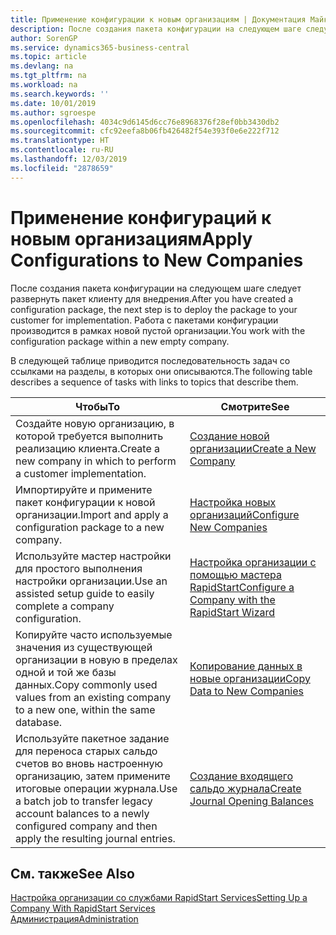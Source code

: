 ```yaml
---
title: Применение конфигурации к новым организациям | Документация Майкрософт
description: После создания пакета конфигурации на следующем шаге следует развернуть пакет клиенту для внедрения. Конфигурация используется для новой пустой организации.
author: SorenGP
ms.service: dynamics365-business-central
ms.topic: article
ms.devlang: na
ms.tgt_pltfrm: na
ms.workload: na
ms.search.keywords: ''
ms.date: 10/01/2019
ms.author: sgroespe
ms.openlocfilehash: 4034c9d6145d6cc76e8968376f28ef0bb3430db2
ms.sourcegitcommit: cfc92eefa8b06fb426482f54e393f0e6e222f712
ms.translationtype: HT
ms.contentlocale: ru-RU
ms.lasthandoff: 12/03/2019
ms.locfileid: "2878659"
---
```

# <a name="apply-configurations-to-new-companies"></a><span data-ttu-id="7e531-104">Применение конфигураций к новым организациям</span><span class="sxs-lookup"><span data-stu-id="7e531-104">Apply Configurations to New Companies</span></span>
<span data-ttu-id="7e531-105">После создания пакета конфигурации на следующем шаге следует развернуть пакет клиенту для внедрения.</span><span class="sxs-lookup"><span data-stu-id="7e531-105">After you have created a configuration package, the next step is to deploy the package to your customer for implementation.</span></span> <span data-ttu-id="7e531-106">Работа с пакетами конфигурации производится в рамках новой пустой организации.</span><span class="sxs-lookup"><span data-stu-id="7e531-106">You work with the configuration package within a new empty company.</span></span>  

 <span data-ttu-id="7e531-107">В следующей таблице приводится последовательность задач со ссылками на разделы, в которых они описываются.</span><span class="sxs-lookup"><span data-stu-id="7e531-107">The following table describes a sequence of tasks with links to topics that describe them.</span></span>

|<span data-ttu-id="7e531-108">**Чтобы**</span><span class="sxs-lookup"><span data-stu-id="7e531-108">**To**</span></span>|<span data-ttu-id="7e531-109">**Смотрите**</span><span class="sxs-lookup"><span data-stu-id="7e531-109">**See**</span></span>|  
|------------|-------------|  
|<span data-ttu-id="7e531-110">Создайте новую организацию, в которой требуется выполнить реализацию клиента.</span><span class="sxs-lookup"><span data-stu-id="7e531-110">Create a new company in which to perform a customer implementation.</span></span>|[<span data-ttu-id="7e531-111">Создание новой организации</span><span class="sxs-lookup"><span data-stu-id="7e531-111">Create a New Company</span></span>](admin-how-to-create-a-new-company.md)|  
|<span data-ttu-id="7e531-112">Импортируйте и примените пакет конфигурации к новой организации.</span><span class="sxs-lookup"><span data-stu-id="7e531-112">Import and apply a configuration package to a new company.</span></span>|[<span data-ttu-id="7e531-113">Настройка новых организаций</span><span class="sxs-lookup"><span data-stu-id="7e531-113">Configure New Companies</span></span>](admin-how-to-configure-new-companies.md)|  
|<span data-ttu-id="7e531-114">Используйте мастер настройки для простого выполнения настройки организации.</span><span class="sxs-lookup"><span data-stu-id="7e531-114">Use an assisted setup guide to easily complete a company configuration.</span></span>|[<span data-ttu-id="7e531-115">Настройка организации с помощью мастера RapidStart</span><span class="sxs-lookup"><span data-stu-id="7e531-115">Configure a Company with the RapidStart Wizard</span></span>](admin-how-to-configure-a-company-with-the-rapidstart-wizard.md)|
|<span data-ttu-id="7e531-116">Копируйте часто используемые значения из существующей организации в новую в пределах одной и той же базы данных.</span><span class="sxs-lookup"><span data-stu-id="7e531-116">Copy commonly used values from an existing company to a new one, within the same database.</span></span>|[<span data-ttu-id="7e531-117">Копирование данных в новые организации</span><span class="sxs-lookup"><span data-stu-id="7e531-117">Copy Data to New Companies</span></span>](admin-how-to-copy-data-to-new-companies.md)|  
|<span data-ttu-id="7e531-118">Используйте пакетное задание для переноса старых сальдо счетов во вновь настроенную организацию, затем примените итоговые операции журнала.</span><span class="sxs-lookup"><span data-stu-id="7e531-118">Use a batch job to transfer legacy account balances to a newly configured company and then apply the resulting journal entries.</span></span>|[<span data-ttu-id="7e531-119">Создание входящего сальдо журнала</span><span class="sxs-lookup"><span data-stu-id="7e531-119">Create Journal Opening Balances</span></span>](admin-how-to-create-journal-opening-balances.md)|  

## <a name="see-also"></a><span data-ttu-id="7e531-120">См. также</span><span class="sxs-lookup"><span data-stu-id="7e531-120">See Also</span></span>  
[<span data-ttu-id="7e531-121">Настройка организации со службами RapidStart Services</span><span class="sxs-lookup"><span data-stu-id="7e531-121">Setting Up a Company With RapidStart Services</span></span>](admin-set-up-a-company-with-rapidstart.md)  
[<span data-ttu-id="7e531-122">Администрация</span><span class="sxs-lookup"><span data-stu-id="7e531-122">Administration</span></span>](admin-setup-and-administration.md)
